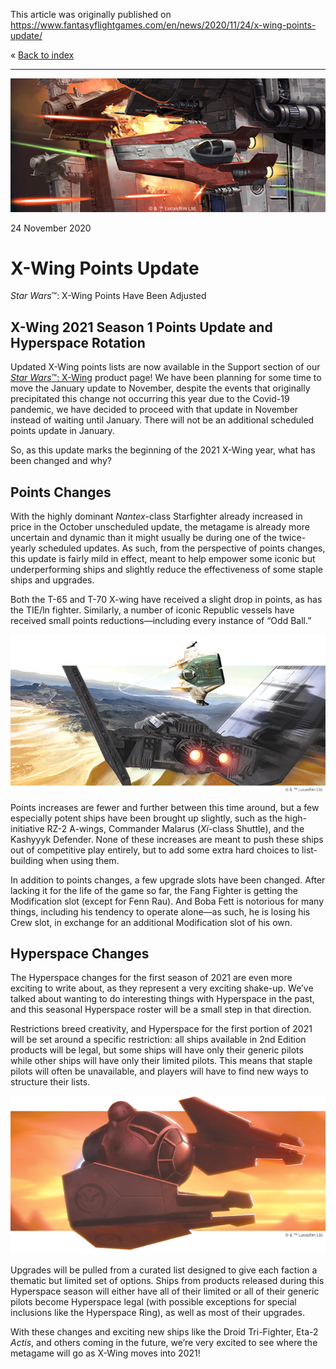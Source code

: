 This article was originally published on https://www.fantasyflightgames.com/en/news/2020/11/24/x-wing-points-update/

&laquo; [Back to index](../index.md)

---

![](swz22_preview1.jpg)

24 November 2020

X-Wing Points Update
====================

_Star Wars_™: X-Wing Points Have Been Adjusted

X-Wing 2021 Season 1 Points Update and Hyperspace Rotation
----------------------------------------------------------

Updated X-Wing points lists are now available in the Support section of our [_Star Wars_™: X-Wing](https://www.fantasyflightgames.com/en/products/x-wing-second-edition/) product page! We have been planning for some time to move the January update to November, despite the events that originally precipitated this change not occurring this year due to the Covid-19 pandemic, we have decided to proceed with that update in November instead of waiting until January. There will not be an additional scheduled points update in January.

So, as this update marks the beginning of the 2021 X-Wing year, what has been changed and why?

Points Changes
--------------

With the highly dominant _Nantex_\-class Starfighter already increased in price in the October unscheduled update, the metagame is already more uncertain and dynamic than it might usually be during one of the twice-yearly scheduled updates. As such, from the perspective of points changes, this update is fairly mild in effect, meant to help empower some iconic but underperforming ships and slightly reduce the effectiveness of some staple ships and upgrades.

Both the T-65 and T-70 X-wing have received a slight drop in points, as has the TIE/ln fighter. Similarly, a number of iconic Republic vessels have received small points reductions—including every instance of “Odd Ball.”

![](swz68_a1_art2.png)

Points increases are fewer and further between this time around, but a few especially potent ships have been brought up slightly, such as the high-initiative RZ-2 A-wings, Commander Malarus (_Xi_\-class Shuttle), and the Kashyyyk Defender. None of these increases are meant to push these ships out of competitive play entirely, but to add some extra hard choices to list-building when using them.

In addition to points changes, a few upgrade slots have been changed. After lacking it for the life of the game so far, the Fang Fighter is getting the Modification slot (except for Fenn Rau). And Boba Fett is notorious for many things, including his tendency to operate alone—as such, he is losing his Crew slot, in exchange for an additional Modification slot of his own.

Hyperspace Changes
------------------

The Hyperspace changes for the first season of 2021 are even more exciting to write about, as they represent a very exciting shake-up. We’ve talked about wanting to do interesting things with Hyperspace in the past, and this seasonal Hyperspace roster will be a small step in that direction.

Restrictions breed creativity, and Hyperspace for the first portion of 2021 will be set around a specific restriction: all ships available in 2nd Edition products will be legal, but some ships will have only their generic pilots while other ships will have only their limited pilots. This means that staple pilots will often be unavailable, and players will have to find new ways to structure their lists.

![](swz79_a1_art.png)

Upgrades will be pulled from a curated list designed to give each faction a thematic but limited set of options. Ships from products released during this Hyperspace season will either have all of their limited or all of their generic pilots become Hyperspace legal (with possible exceptions for special inclusions like the Hyperspace Ring), as well as most of their upgrades.

With these changes and exciting new ships like the Droid Tri-Fighter, Eta-2 _Actis_, and others coming in the future, we’re very excited to see where the metagame will go as X-Wing moves into 2021!

[](http://community.fantasyflightgames.com/index.php?/forum/222-x-wing/)